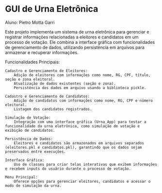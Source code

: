 # GUI de Urna Eletrônica
Aluno: Pietro Motta Garri

Este projeto implementa um sistema de urna eletrônica para gerenciar e registrar informações relacionadas a eleitores e candidatos em um processo de votação. Ele combina a interface gráfica com funcionalidades de gerenciamento de dados, utilizando persistência em arquivos para armazenar e recuperar informações.

Funcionalidades Principais:

    Cadastro e Gerenciamento de Eleitores:
        Adição de eleitores com informações como nome, RG, CPF, título, seção e zona eleitoral.
        Atualização de dados existentes (seção e zona).
        Persistência dos dados em arquivo usando a biblioteca pickle.

    Cadastro e Gerenciamento de Candidatos:
        Adição de candidatos com informações como nome, RG, CPF e número eleitoral.
        Listagem dos candidatos registrados.

    Simulação de Votação:
        Integração com uma interface gráfica (Urna_App) para testar a funcionalidade da urna eletrônica, como simulação de votação e exibição de candidatos.

    Persistência de Dados:
        Eleitores e candidatos são armazenados em arquivos separados (eleitores.pkl e candidatos.pkl), garantindo que os dados sejam preservados entre execuções.

    Interface Gráfica:
        Uso de classes para criar telas interativas que exibem informações e recebem inputs do usuário durante o processo de votação.

    Menu Principal:
        Oferece opções para gerenciar eleitores, candidatos e acessar o modo de simulação da urna.
